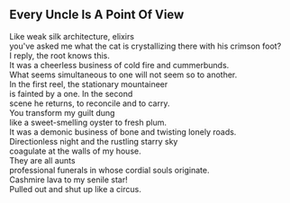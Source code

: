 Every Uncle Is A Point Of View
------------------------------
Like weak silk architecture, elixirs  
you've asked me what the cat is crystallizing there with his crimson foot?  
I reply, the root knows this.  
It was a cheerless business of cold fire and cummerbunds.  
What seems simultaneous to one will not seem so to another.  
In the first reel, the stationary mountaineer  
is fainted by a one. In the second  
scene he returns, to reconcile and to carry.  
You transform my guilt dung  
like a sweet-smelling oyster to fresh plum.  
It was a demonic business of bone and twisting lonely roads.  
Directionless night and the rustling starry sky  
coagulate at the walls of my house.  
They are all aunts  
professional funerals in whose cordial souls originate.  
Cashmire lava to my senile star!  
Pulled out and shut up like a circus.  
